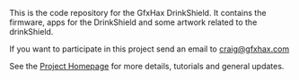 This is the code repository for the GfxHax DrinkShield.  It contains the firmware, apps for the DrinkShield and some artwork related to the drinkShield.

If you want to participate in this project send an email to craig@gfxhax.com

See the [Project Homepage](http://www.gfxhax.com/drinkshield/) for more details, tutorials and general updates.
